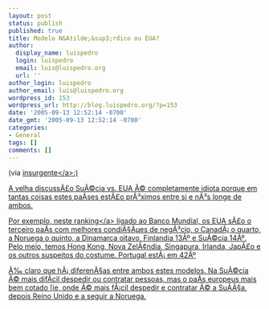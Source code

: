 ```yaml
---
layout: post
status: publish
published: true
title: Modelo N&Atilde;&sup3;rdico ou EUA?
author:
  display_name: luispedro
  login: luispedro
  email: luis@luispedro.org
  url: ''
author_login: luispedro
author_email: luis@luispedro.org
wordpress_id: 153
wordpress_url: http://blog.luispedro.org/?p=153
date: '2005-09-13 12:52:14 -0700'
date_gmt: '2005-09-13 12:52:14 -0700'
categories:
- General
tags: []
comments: []
---
```

<p>(via <a href="http:&#47;&#47;oinsurgente.blogspot.com&#47;2005&#47;09&#47;o-segredo-do-nosso-insucesso.html">insurgente<&#47;a>:)</p>
<p>A velha discuss&Atilde;&pound;o Su&Atilde;&copy;cia vs. EUA &Atilde;&copy; completamente idiota porque em tantas coisas estes pa&Atilde;&shy;ses est&Atilde;&pound;o pr&Atilde;&sup3;ximos entre si e n&Atilde;&sup3;s longe de ambos.</p>
<p>Por exemplo, <a href="http:&#47;&#47;www.doingbusiness.org&#47;EconomyRankings&#47;Default.aspx?direction=asc&sort=1">neste ranking<&#47;a> ligado ao Banco Mundial, os EUA s&Atilde;&pound;o o terceiro pa&Atilde;&shy;s com melhores condi&Atilde;&sect;&Atilde;&micro;es de neg&Atilde;&sup3;cio, o Canad&Atilde;&iexcl; o quarto, a Noruega o quinto, a Dinamarca oitavo, Finlandia 13&Acirc;&ordm; e Su&Atilde;&copy;cia 14&Acirc;&ordm;. Pelo meio, temos Hong Kong, Nova Zel&Atilde;&cent;ndia, Singapura, Irlanda, Jap&Atilde;&pound;o e os outros suspeitos do costume. Portugal est&Atilde;&iexcl; em 42&Acirc;&ordm;</p>
<p>&Atilde;&permil; claro que h&Atilde;&iexcl; diferen&Atilde;&sect;as entre ambos estes modelos. Na Su&Atilde;&copy;cia &Atilde;&copy; mais dif&Atilde;&shy;cil despedir ou contratar pessoas, mas o pa&Atilde;&shy;s europeus mais bem cotado [ie, onde &Atilde;&copy; mais f&Atilde;&iexcl;cil despedir e contratar &Atilde;&copy; a Su&Atilde;&shy;&Atilde;&sect;a, depois Reino Unido e a seguir a Noruega.</p>
